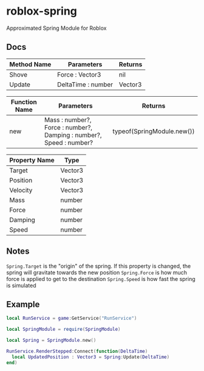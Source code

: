 # roblox-spring
Approximated Spring Module for Roblox

## Docs
|Method Name|Parameters|Returns|
|--|--|--|
|Shove|Force : Vector3|nil|
|Update|DeltaTime : number|Vector3|

|Function Name|Parameters|Returns|
|--|--|--|
|new|Mass : number?, Force : number?, Damping : number?, Speed : number?|typeof(SpringModule.new())

|Property Name|Type|
|--|--|
|Target|Vector3|
|Position|Vector3|
|Velocity|Vector3|
|Mass|number|
|Force|number|
|Damping|number|
|Speed|number|

## Notes
``Spring.Target`` is the "origin" of the spring. If this property is changed, the spring will gravitate towards the new position
``Spring.Force`` is how much force is applied to get to the destination
``Spring.Speed`` is how fast the spring is simulated

## Example
```lua
local RunService = game:GetService("RunService")

local SpringModule = require(SpringModule)

local Spring = SpringModule.new()

RunService.RenderStepped:Connect(function(DeltaTime)
  local UpdatedPosition : Vector3 = Spring:Update(DeltaTime)
end)
```
